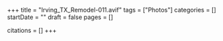 +++
title = "Irving_TX_Remodel-011.avif"
tags = ["Photos"]
categories = []
startDate = ""
draft = false
pages = []

citations = []
+++
